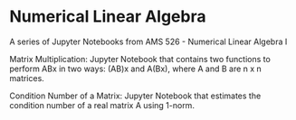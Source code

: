# Numerical Linear Algebra
A series of Jupyter Notebooks from AMS 526 - Numerical Linear Algebra I

Matrix Multiplication: Jupyter Notebook that contains two functions to perform ABx in two ways: (AB)x and A(Bx), where A and B are n x n matrices. 

Condition Number of a Matrix: Jupyter Notebook that estimates the condition number of a real matrix A using 1-norm.
